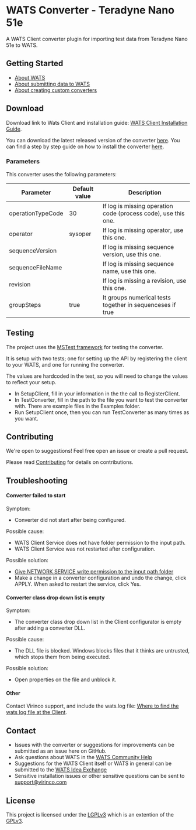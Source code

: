 ﻿# WATS Converter - Teradyne Nano 51e
A WATS Client converter plugin for importing test data from Teradyne Nano 51e to WATS.

## Getting Started

* [About WATS](https://wats.com/manufacturing-intelligence/)
* [About submitting data to WATS](https://virinco.zendesk.com/hc/en-us/articles/207424613)
* [About creating custom converters](https://virinco.zendesk.com/hc/en-us/articles/207424593)

## Download

Download link to Wats Client and installation guide: [WATS Client Installation Guide](https://support.virinco.com/hc/en-us/sections/360003392680-WATS-Client-releases).

You can download the latest released version of the converter [here](https://github.com/Virinco/WATS-Client-Converter-Teradyne-Nano-51e/releases/latest). You can find a step by step guide on how to install the converter [here](https://support.virinco.com/hc/en-us/articles/13344321749788-Setting-up-a-custom-converter). 

### Parameters

This converter uses the following parameters:


| Parameter         | Default value         | Description                                                    |
|-------------------|-----------------------|----------------------------------------------------------------|
| operationTypeCode | 30                    | If log is missing operation code (process code), use this one. |
| operator          | sysoper               | If log is missing operator, use this one.                      |
| sequenceVersion   |                       | If log is missing sequence version, use this one.              |
| sequenceFileName  |                       | If log is missing sequence name, use this one.                 |
| revision          |                       | If log is missing a revision, use this one.                    |
| groupSteps        | true                  | It groups numerical tests together in sequenceses if true      |


## Testing

The project uses the [MSTest framework](https://docs.microsoft.com/en-us/visualstudio/test/quick-start-test-driven-development-with-test-explorer) for testing the converter.

It is setup with two tests; one for setting up the API by registering the client to your WATS, and one for running the converter.

The values are hardcoded in the test, so you will need to change the values to reflect your setup.
* In SetupClient, fill in your information in the the call to RegisterClient.
* In TestConverter, fill in the path to the file you want to test the converter with. There are example files in the Examples folder.
* Run SetupClient once, then you can run TestConverter as many times as you want.

## Contributing

We're open to suggestions! Feel free open an issue or create a pull request.

Please read [Contributing](CONTRIBUTING.md) for details on contributions.

## Troubleshooting

#### Converter failed to start

Symptom:
* Converter did not start after being configured.

Possible cause:
* WATS Client Service does not have folder permission to the input path.
* WATS Client Service was not restarted after configuration.

Possible solution:
* [Give NETWORK SERVICE write permission to the input path folder](https://virinco.zendesk.com/hc/en-us/articles/207424113-WATS-Client-Add-write-permission-to-NETWORK-SERVICE-on-file-system-to-allow-converter-access)
* Make a change in a converter configuration and undo the change, click APPLY. When asked to restart the service, click Yes.

#### Converter class drop down list is empty

Symptom:
* The converter class drop down list in the Client configurator is empty after adding a converter DLL.

Possible cause:
* The DLL file is blocked. Windows blocks files that it thinks are untrusted, which stops them from being executed.

Possible solution:
* Open properties on the file and unblock it.

#### Other

Contact Virinco support, and include the wats.log file: [Where to find the wats log file at the Client](https://virinco.zendesk.com/hc/en-us/articles/207424033-Where-to-find-the-wats-log-file-at-the-Client).

## Contact

* Issues with the converter or suggestions for improvements can be submitted as an issue here on GitHub.
* Ask questions about WATS in the [WATS Community Help](https://virinco.zendesk.com/hc/en-us/community/topics/200229613)
* Suggestions for the WATS Client itself or WATS in general can be submitted to the [WATS Idea Exchange](https://virinco.zendesk.com/hc/en-us/community/topics/200229623)
* Sensitive installation issues or other sensitive questions can be sent to [support@virinco.com](mailto://support@virinco.com)

## License

This project is licensed under the [LGPLv3](COPYING.LESSER) which is an extention of the [GPLv3](COPYING).
